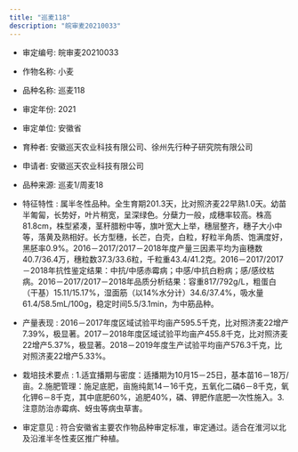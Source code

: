 ```yaml
---
title: "巡麦118"
description: "皖审麦20210033"
---
```

* 审定编号:  皖审麦20210033

*  作物名称:  小麦

*  品种名称:  巡麦118

*  审定年份:  2021

*  审定单位:  安徽省

* 育种者:  安徽巡天农业科技有限公司、徐州先行种子研究院有限公司

*  申请者:  安徽巡天农业科技有限公司

*  品种来源:  巡麦1/周麦18

*  特征特性 : 
属半冬性品种。全生育期201.3天，比对照济麦22早熟1.0天。幼苗半匍匐，长势好，叶片稍宽，呈深绿色。分蘖力一般，成穗率较高。株高81.8cm，株型紧凑，茎秆腊粉中等，旗叶宽大上举，穗层整齐，穗子大小中等，落黄及熟相好。长方型穗，长芒，白壳，白粒，籽粒半角质、饱满度好，黑胚率0.9%。2016－2017/2017－2018年度产量三因素平均为亩穗数40.7/36.4万，穗粒数37.3/33.6粒，千粒重43.4/41.2克。2016－2017/2017－2018年抗性鉴定结果：中抗/中感赤霉病；中感/中抗白粉病；感/感纹枯病。2016－2017/2017－2018年品质分析结果：容重817/792g/L，粗蛋白（干基）15.11/15.17%，湿面筋（以14%水分计）34.6/37.4%，吸水量61.4/58.5mL/100g，稳定时间5.5/3.1min，为中筋品种。
 
*  产量表现 : 
2016－2017年度区域试验平均亩产595.5千克，比对照济麦22增产7.39%，极显著。2017－2018年度区域试验平均亩产455.8千克，比对照济麦22增产5.37%，极显著。2018－2019年度生产试验平均亩产576.3千克，比对照济麦22增产5.33%。

*  栽培技术要点 : 
1.适宜播期与密度：适播期为10月15－25日，基本苗16－18万/亩。2.施肥管理：施足底肥，亩施纯氮14－16千克，五氧化二磷6－8千克，氧化钾6－8千克，其中底肥60%，追肥40%，磷、钾肥作底肥一次性施入。3.注意防治赤霉病、蚜虫等病虫草害。

*  审定意见 : 
符合安徽省主要农作物品种审定标准，审定通过。适合在淮河以北及沿淮半冬性麦区推广种植。

